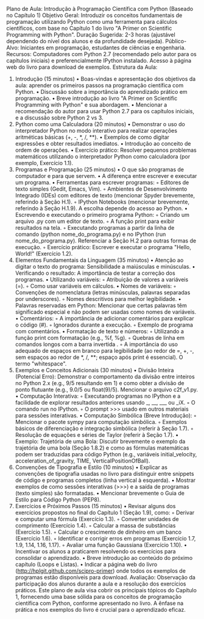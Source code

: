 Plano de Aula: Introdução à Programação Científica com Python (Baseado no Capítulo 1)
Objetivo Geral: Introduzir os conceitos fundamentais de programação utilizando Python como uma ferramenta para cálculos científicos, com base no Capítulo 1 do livro "A Primer on Scientific Programming with Python".
Duração Sugerida: 2-3 horas (ajustável dependendo do nível dos alunos e da profundidade desejada).
Público-Alvo: Iniciantes em programação, estudantes de ciências e engenharia.
Recursos: Computadores com Python 2.7 (recomendado pelo autor para os capítulos iniciais) e preferencialmente IPython instalado. Acesso à página web do livro para download de exemplos.
Estrutura da Aula:
1. Introdução (15 minutos)
•
Boas-vindas e apresentação dos objetivos da aula: aprender os primeiros passos na programação científica com Python.
•
Discussão sobre a importância do aprendizado prático em programação.
•
Breve introdução ao livro "A Primer on Scientific Programming with Python" e sua abordagem.
•
Mencionar a recomendação do autor para usar Python 2.7 para os capítulos iniciais, e a discussão sobre Python 2 vs 3.
2. Python como uma Calculadora (20 minutos)
•
Demonstrar o uso do interpretador Python no modo interativo para realizar operações aritméticas básicas (+, -, *, /, **).
•
Exemplos de como digitar expressões e obter resultados imediatos.
•
Introdução ao conceito de ordem de operações.
•
Exercício prático: Resolver pequenos problemas matemáticos utilizando o interpretador Python como calculadora (por exemplo, Exercício 1.1).
3. Programas e Programação (25 minutos)
•
O que são programas de computador e para que servem.
•
A diferença entre escrever e executar um programa.
•
Ferramentas para escrever programas:
◦
Editores de texto simples (Gedit, Emacs, Vim).
◦
Ambientes de Desenvolvimento Integrado (IDEs) com editores de texto (mencionar Spyder brevemente, referindo à Seção H.1).
◦
IPython Notebooks (mencionar brevemente, referindo à Seção H.1.9). A escolha depende do acesso ao Python.
•
Escrevendo e executando o primeiro programa Python:
◦
Criando um arquivo .py com um editor de texto.
◦
A função print para exibir resultados na tela.
◦
Executando programas a partir da linha de comando (python nome_do_programa.py) e no IPython (run nome_do_programa.py). Referenciar a Seção H.2 para outras formas de execução.
◦
Exercício prático: Escrever e executar o programa "Hello, World!" (Exercício 1.2).
4. Elementos Fundamentais da Linguagem (35 minutos)
•
Atenção ao digitar o texto do programa: Sensibilidade a maiúsculas e minúsculas.
•
Verificando o resultado: A importância de testar a correção dos programas.
•
Utilizando variáveis:
◦
Atribuição de valores a variáveis (=).
◦
Como usar variáveis em cálculos.
•
Nomes de variáveis:
◦
Convenções de nomenclatura (letras minúsculas, palavras separadas por underscores).
◦
Nomes descritivos para melhor legibilidade.
•
Palavras reservadas em Python: Mencionar que certas palavras têm significado especial e não podem ser usadas como nomes de variáveis.
•
Comentários:
◦
A importância de adicionar comentários para explicar o código (#).
◦
Ignorados durante a execução.
◦
Exemplo de programa com comentários.
•
Formatação de texto e números:
◦
Utilizando a função print com formatação (e.g., %f, %g).
◦
Quebras de linha em comandos longos com a barra invertida \.
◦
A importância do uso adequado de espaços em branco para legibilidade (ao redor de =, +, -, sem espaços ao redor de *, /, **; espaço após print é essencial). O termo "whitespace".
5. Exemplos e Conceitos Adicionais (30 minutos)
•
Divisão Inteira (Potencial Erro): Demonstrar o comportamento da divisão entre inteiros no Python 2.x (e.g., 9/5 resultando em 1) e como obter a divisão de ponto flutuante (e.g., 9.0/5 ou float(9)/5). Mencionar o arquivo c2f_v1.py.
•
Computação Interativa:
◦
Executando programas no IPython e a facilidade de explorar resultados anteriores usando _, __, ___ ou _iX.
◦
O comando run no IPython.
◦
O prompt >>> usado em outros materiais para sessões interativas.
•
Computação Simbólica (Breve Introdução):
◦
Mencionar o pacote sympy para computação simbólica.
◦
Exemplos básicos de diferenciação e integração simbólica (referir à Seção 1.7).
◦
Resolução de equações e séries de Taylor (referir à Seção 1.7).
•
Exemplo: Trajetória de uma Bola: Discutir brevemente o exemplo da trajetória de uma bola (Seção 1.8.2) e como as fórmulas matemáticas podem ser traduzidas para código Python (e.g., variáveis initial_velocity, acceleration_of_gravity, TIME, VerticalPositionOfBall).
6. Convenções de Tipografia e Estilo (10 minutos)
•
Explicar as convenções de tipografia usadas no livro para distinguir entre snippets de código e programas completos (linha vertical à esquerda).
•
Mostrar exemplos de como sessões interativas (>>>) e a saída de programas (texto simples) são formatadas.
•
Mencionar brevemente o Guia de Estilo para Código Python (PEP8).
7. Exercícios e Próximos Passos (15 minutos)
•
Revisar alguns dos exercícios propostos no final do Capítulo 1 (Seção 1.9), como:
◦
Derivar e computar uma fórmula (Exercício 1.3).
◦
Converter unidades de comprimento (Exercício 1.4).
◦
Calcular a massa de substâncias (Exercício 1.5).
◦
Calcular o crescimento de dinheiro em um banco (Exercício 1.6).
◦
Identificar e corrigir erros em programas (Exercício 1.7, 1.9, 1.14, 1.16, 1.17).
◦
Avaliar uma função Gaussiana (Exercício 1.10).
•
Incentivar os alunos a praticarem resolvendo os exercícios para consolidar o aprendizado.
•
Breve introdução ao conteúdo do próximo capítulo (Loops e Listas).
•
Indicar a página web do livro (http://hplgit.github.com/scipro-primer) onde todos os exemplos de programas estão disponíveis para download.
Avaliação: Observação da participação dos alunos durante a aula e a resolução dos exercícios práticos.
Este plano de aula visa cobrir os principais tópicos do Capítulo 1, fornecendo uma base sólida para os conceitos de programação científica com Python, conforme apresentado no livro. A ênfase na prática e nos exemplos do livro é crucial para o aprendizado eficaz.